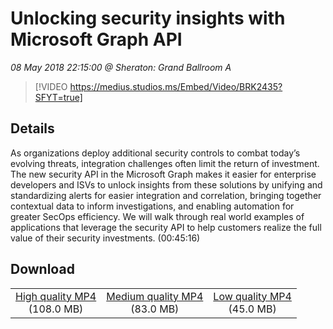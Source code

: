 # Unlocking security insights with Microsoft Graph API

*08 May 2018 22:15:00 @ Sheraton: Grand Ballroom A*

> [!VIDEO https://medius.studios.ms/Embed/Video/BRK2435?SFYT=true]

## Details

As organizations deploy additional security controls to combat today’s evolving threats, integration challenges often limit the return of investment. The new security API in the Microsoft Graph makes it easier for enterprise developers and ISVs to unlock insights from these solutions by unifying and standardizing alerts for easier integration and correlation, bringing together contextual data to inform investigations, and enabling automation for greater SecOps efficiency. We will walk through real world examples of applications that leverage the security API to help customers realize the full value of their security investments. (00:45:16)

## Download

||||
|:--:|:----:|:-:|
|[High quality MP4](https://sec.ch9.ms/ch9/cfac/a13fcdd3-391a-4179-81db-c86fe124cfac/BRK2435_high.mp4)<br />(108.0 MB)|[Medium quality MP4](https://sec.ch9.ms/ch9/cfac/a13fcdd3-391a-4179-81db-c86fe124cfac/BRK2435_mid.mp4)<br />(83.0 MB)|[Low quality MP4](https://sec.ch9.ms/ch9/cfac/a13fcdd3-391a-4179-81db-c86fe124cfac/BRK2435.mp4)<br />(45.0 MB)|